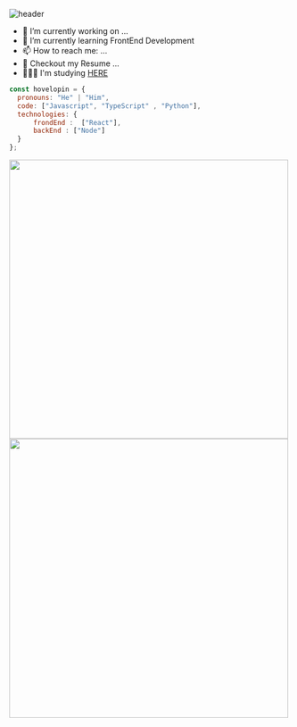 ![header](https://capsule-render.vercel.app/api?type=waving&text=⭐️Welcome%20To%20HP✨Log⭐️&section=header&fontSize=50&color=auto&height=200)

- 🔭 I’m currently working on ...
- 🌱 I’m currently learning FrontEnd Development
- 📫 How to reach me: ...
- 📝 Checkout my Resume ...
- 🧑🏻‍💻 I'm studying [HERE](https://glass-beluga-2c4.notion.site/d8f4c176f8d74ac7a3e34f05428aa1ad)

```javascript
const hovelopin = {
  pronouns: "He" | "Him",
  code: ["Javascript", "TypeScript" , "Python"],
  technologies: {
      frondEnd :  ["React"],
      backEnd : ["Node"]
  }
};
```

<div>
<img width="500" src="http://github-readme-streak-stats.herokuapp.com?user=hovelopin&theme=tokyonight&date_format=%5BY%20%5DM%20j">
<img width="500" src="https://github-readme-stats.vercel.app/api?username=hovelopin&show_icons=true&theme=tokyonight">
</div>
